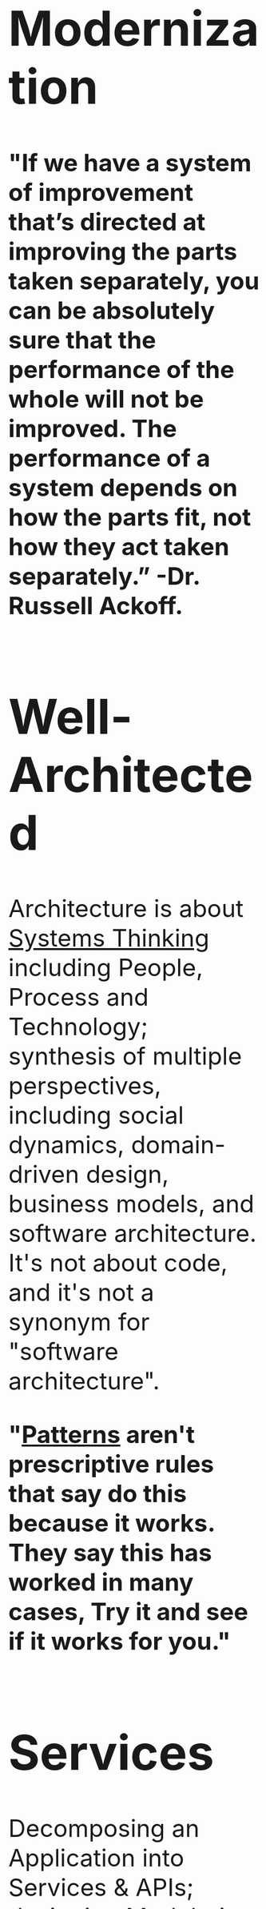 <font size="16">
 
# Modernization
**"If we have a system of improvement that’s directed at improving the parts taken separately, you can be absolutely sure that the performance of the whole will not be improved. The performance of a system depends on how the parts fit, not how they act taken separately.” -Dr. Russell Ackoff.**
 
# Well-Architected
Architecture is about [Systems Thinking](https://www.youtube.com/watch?v=OqEeIG8aPPk) including People, Process and Technology; synthesis of multiple perspectives, including social dynamics, domain-driven design, business models, and software architecture. It's not about code, and it's not a synonym for "software architecture". 

**"[Patterns](https://github.com/ankumar/Architecture/blob/master/Patterns/Stuff.md) aren't prescriptive rules that say do this because it works. They say this has worked in many cases, Try it and see if it works for you."**

# Services
Decomposing an Application into Services & APIs; designing Modularity & Interfaces

![](https://github.com/ankumar/Architecture/blob/master/images/Microservices1.jpg)

[Microservices](https://www.youtube.com/watch?v=wgdBVIX9ifA) - also known as the microservice architecture - is an architectural style that structures an application as a collection of services that are
**1. Highly maintainable & testable**

**2. Loosely coupled**

**3. Independently deployable**

**4. Organized around business capabilities**

**5. Owned by a small team**

There isn't a concrete, well-defined algorithm for decomposing a system into services. As with much of software development, it's something of an art. If you decompose a system incorrectly, we have a distributed monolith, a system consisting of coupled services that must be deployed together. A distributed monolith has the drawbacks of both the monolithic and the Microservices architectures.

[![Service Mesh](https://github.com/ankumar/Architecture/blob/master/images/Istio.png)](https://www.youtube.com/watch?v=do-PrVi0ifk "Eric Brewer, VP Infrastructure & Google Fellow")
<p align="center">Google: 100,000+ services</p>

![](https://images.ctfassets.net/ro61k101ee59/2bmS9TVlJc5einK9YLBY3V/992367961e649dd0343a3486616601fd/Image-1.png?w=1348&q=90)
<p align="center"> <a href="https://monzo.com/blog/we-built-network-isolation-for-1-500-services">Monzo, FinTech: 1,500+ services</a> </p>

# Data-Intensive
Data powers new innovations, improvements in customer experience, and efficiency. Small advantage in data and algorithms result in increased customers/business success which in turn results in more data. This virtuous cycle due to positive feedback loop amplifies a company's competitive advantage, making data one of the key ingredients in building companies that have Increasing Returns instead of commonly seen Decreasing Returns.

![AI powered Monopolies](https://miro.medium.com/max/1372/1*zOp70MCQ-uhaS7lUVAhATA.png)

While data is an important starting point, for data to be useful, it should be turned to Information.
Data - Raw, unorganized facts about something
Information - Data/Facts that is structured, organized, and presented with context
Knowledge - Understanding of Information with experience and intuition
For data to be useful, every company must be able to turn data into information, and eventually into knowledge. Knowledge empowers understanding and decisions.
What are the factors that is driving data today?
1. Accessibility to scalable infra and platform
2. Awareness of importance of data
3. Machine Learning on the rise
4. Modeling physical world in real-time
What is the problem with data today?

Problem #1 - Spending the time on wrong things
![](https://github.com/ankumar/Architecture/blob/master/images/data-intensive1.png)

Problem #2 - Data is not designed and collected systematically

Problem #3 - Companies have lots of data but not information

Problem #4 - Data and data assets are not discoverable

Problem #5 - Tools are not addressing complexity

Problem #6 - It is not tools and technology but people and processes

# Cloud Computing - Developer Productivity

|[Characteristics](https://nvlpubs.nist.gov/nistpubs/Legacy/SP/nistspecialpublication800-145.pdf)| |
|------------------------| ---------------------------------------------------------------------------------------------|
| **On-demand self-service** | A consumer can unilaterally provision computing capabilities, such as server time and network storage, as needed automatically without requiring human interaction |
|**Broad network access**|Capabilities are available over the network and accessed through standard mechanisms|
|**Resource pooling**|The provider’s computing resources are pooled to serve multiple consumers using a multi-tenant model, with different physical and virtual resources dynamically|
|**Rapid elasticity**|Capabilities can be elastically provisioned and released to scale rapidly outward and inward with demand|
|**Measured service**|Cloud systems automatically control and optimize resource use by leveraging a metering capability (typically per-per-use)|


</font>

